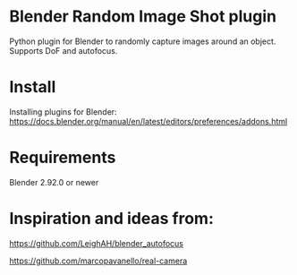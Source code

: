 # Blender Random Image Shot plugin
Python plugin for Blender to randomly capture images around an object. Supports DoF and autofocus.

# Install
Installing plugins for Blender: https://docs.blender.org/manual/en/latest/editors/preferences/addons.html

# Requirements
Blender 2.92.0 or newer

# Inspiration and ideas from:
https://github.com/LeighAH/blender_autofocus

https://github.com/marcopavanello/real-camera
